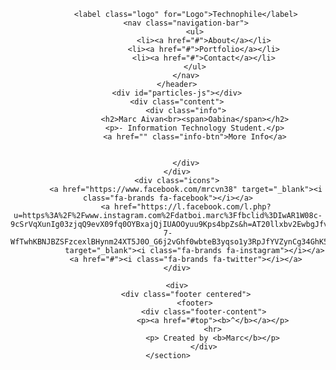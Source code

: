 <!DOCTYPE html>
<html lang="en">

<head>
    <meta charset="UTF-8">
    <meta http-equiv="X-UA-Compatible" content="IE=edge">
    <meta name="viewport" content="width=device-width, initial-scale=1.0">
    <link rel="icon" type="image/x-icon" href="marc.jpg">
    <title>Landing Page | MRCVN</title>
    <link rel="stylesheet" href="style.css">
    <link rel="stylesheet" href="https://cdnjs.cloudflare.com/ajax/libs/font-awesome/6.2.0/css/all.min.css">
</head>

<body>
    <script src="scripts.js"></script>
    <section>
        <canvas id="canvas"></canvas>
        <header>

            <label class="logo" for="Logo">Technophile</label>
            <nav class="navigation-bar">
                <ul>
                    <li><a href="#">About</a></li>
                    <li><a href="#">Portfolio</a></li>
                    <li><a href="#">Contact</a></li>
                </ul>
            </nav>
        </header>
        <div id="particles-js"></div>
        <div class="content">
            <div class="info">
                <h2>Marc Aivan<br><span>Oabina</span></h2>
                <p>- Information Technology Student.</p>
                <a href="" class="info-btn">More Info</a>


            </div>
        </div>
        <div class="icons">
            <a href="https://www.facebook.com/mrcvn38" target="_blank"><i class="fa-brands fa-facebook"></i></a>
            <a href="https://l.facebook.com/l.php?u=https%3A%2F%2Fwww.instagram.com%2Fdatboi.marc%3Ffbclid%3DIwAR1W08c-9cSrVqXunIg03zjqQ9evX09fq0OYBxajQjIUAOOyuu9Kps4bpZs&h=AT20llxbv2EwbgJfvkkqMuScRiOfkL_vxRrgMTgvWv7_w1Hxnlpj9i-7-WfTwhKBNJBZSFzcexlBHynm24XT5J0O_G6j2vGhf0wbteB3yqso1y3RpJfYVZynCg34GhK5KIOg"
                target="_blank"><i class="fa-brands fa-instagram"></i></a>
            <a href="#"><i class="fa-brands fa-twitter"></i></a>
        </div>

        <div>
            <div class="footer centered">
                <footer>
                    <div class="footer-content">
                        <p><a href="#top"><b>^</b></a></p>
                        <hr>
                        <p> Created by <b>Marc</b></p>
                    </div>
    </section>
</body>

</html>
